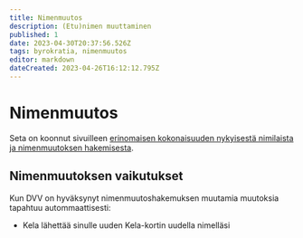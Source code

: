 ```yaml
---
title: Nimenmuutos
description: (Etu)nimen muuttaminen
published: 1
date: 2023-04-30T20:37:56.526Z
tags: byrokratia, nimenmuutos
editor: markdown
dateCreated: 2023-04-26T16:12:12.795Z
---
```


# Nimenmuutos

Seta on koonnut sivuilleen [erinomaisen kokonaisuuden nykyisestä nimilaista ja nimenmuutoksen hakemisesta](https://seta.fi/ihmisoikeudet/tasa-arvo-ja-yhdenvertaisuus/nimilaki/).

## Nimenmuutoksen vaikutukset

Kun DVV on hyväksynyt nimenmuutoshakemuksen muutamia muutoksia tapahtuu autommaattisesti:
* Kela lähettää sinulle uuden Kela-kortin uudella nimelläsi